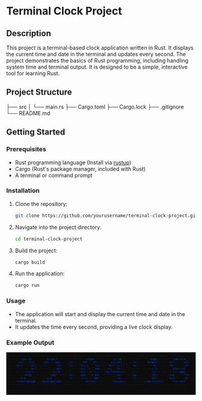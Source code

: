 # Terminal Clock Project

## Description
This project is a terminal-based clock application written in Rust. It displays the current time and date in the terminal and updates every second. The project demonstrates the basics of Rust programming, including handling system time and terminal output. It is designed to be a simple, interactive tool for learning Rust.


## Project Structure
├── src
│   └── main.rs
├── Cargo.toml
├── Cargo.lock
├── .gitignore
└── README.md


## Getting Started

### Prerequisites

- Rust programming language (Install via [rustup](https://rustup.rs/))
- Cargo (Rust's package manager, included with Rust)
- A terminal or command prompt

### Installation

1. Clone the repository:

    ```sh
    git clone https://github.com/yourusername/terminal-clock-project.git
    ```

2. Navigate into the project directory:

    ```sh
    cd terminal-clock-project
    ```

3. Build the project:

    ```sh
    cargo build
    ```

4. Run the application:

    ```sh
    cargo run
    ```

### Usage

- The application will start and display the current time and date in the terminal.
- It updates the time every second, providing a live clock display.

### Example Output



![image](preview.JPG)
